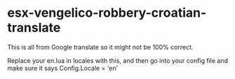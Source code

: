 # esx-vengelico-robbery-croatian-translate
This is all from Google translate so it might not be 100% correct.

Replace your en.lua in locales with this, and then go into your config file and make sure it says Config.Locale = 'en'
